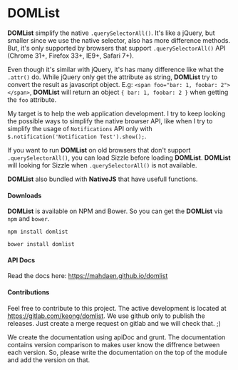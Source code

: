 DOMList
=======
**DOMList** simplify the native `.querySelectorAll()`. It's like a jQuery, but smaller since we use the native selector, also has more difference methods. But, it's only supported by browsers that support `.querySelectorAll()` API (Chrome 31+, Firefox 33+, IE9+, Safari 7+).

Even though it's similar with jQuery, it's has many difference like what the `.attr()` do. While jQuery only get the attribute as string, **DOMList** try to convert the result as javascript object. E.g: `<span foo="bar: 1, foobar: 2"></span>`, **DOMList** will return an object `{ bar: 1, foobar: 2 }` when getting the `foo` attribute.

My target is to help the web application development. I try to keep looking the possible ways to simplify the native browser API, like when I try to simplify the usage of `Notifications` API only with `$.notification('Notification Test').show();`.

If you want to run **DOMList** on old browsers that don't support `.querySelectorAll()`, you can load Sizzle before loading **DOMList**. **DOMList** will looking for Sizzle when `.querySelectorAll()` is not available.

**DOMList** also bundled with **NativeJS** that have usefull functions.

#### **Downloads**
**DOMList** is available on NPM and Bower. So you can get the **DOMList** via `npm` and `bower`.
```
npm install domlist
```
```
bower install domlist
```

#### **API Docs**
Read the docs here: https://mahdaen.github.io/domlist

#### **Contributions**
Feel free to contribute to this project. The active development is located at https://gitlab.com/keong/domlist. We use github only to publish the releases. Just create a merge request on gitlab and we will check that. ;)

We create the documentation using apiDoc and grunt. The documentation contains version comparison to makes user know the diffrence between each version. So, please write the documentation on the top of the module and add the version on that.
